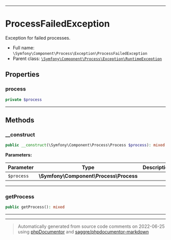 ***

# ProcessFailedException

Exception for failed processes.



* Full name: `\Symfony\Component\Process\Exception\ProcessFailedException`
* Parent class: [`\Symfony\Component\Process\Exception\RuntimeException`](./RuntimeException.md)



## Properties


### process



```php
private $process
```






***

## Methods


### __construct



```php
public __construct(\Symfony\Component\Process\Process $process): mixed
```








**Parameters:**

| Parameter | Type | Description |
|-----------|------|-------------|
| `$process` | **\Symfony\Component\Process\Process** |  |




***

### getProcess



```php
public getProcess(): mixed
```











***


***
> Automatically generated from source code comments on 2022-06-25 using [phpDocumentor](http://www.phpdoc.org/) and [saggre/phpdocumentor-markdown](https://github.com/Saggre/phpDocumentor-markdown)
